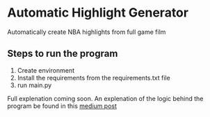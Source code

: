 
# Automatic Highlight Generator
 Automatically create NBA highlights from full game film


## Steps to run the program
1. Create environment
2. Install the requirements from the requirements.txt file
3. run main.py 


Full explenation coming soon.
An explenation of the logic behind the program be found in this [medium post]([http://handlebarsjs.com/](https://betterprogramming.pub/automatically-creating-nba-highlights-in-5-minutes-7f90bfedd775))
